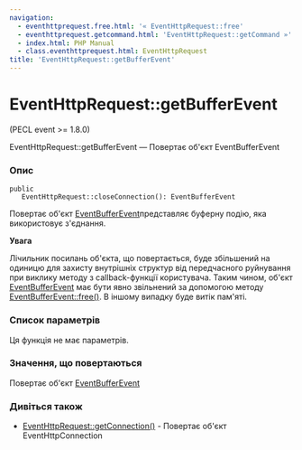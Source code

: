 ```yaml
---
navigation:
  - eventhttprequest.free.html: '« EventHttpRequest::free'
  - eventhttprequest.getcommand.html: 'EventHttpRequest::getCommand »'
  - index.html: PHP Manual
  - class.eventhttprequest.html: EventHttpRequest
title: 'EventHttpRequest::getBufferEvent'
---
```

# EventHttpRequest::getBufferEvent

(PECL event >= 1.8.0)

EventHttpRequest::getBufferEvent — Повертає об'єкт EventBufferEvent

### Опис

```methodsynopsis
public
   EventHttpRequest::closeConnection(): EventBufferEvent
```

Повертає об'єкт [EventBufferEvent](class.eventbufferevent.md)представляє буферну подію, яка використовує з'єднання.

**Увага**

Лічильник посилань об'єкта, що повертається, буде збільшений на одиницю для захисту внутрішніх структур від передчасного руйнування при виклику методу з callback-функції користувача. Таким чином, об'єкт [EventBufferEvent](class.eventbufferevent.html) має бути явно звільнений за допомогою методу [EventBufferEvent::free()](eventbufferevent.free.md). В іншому випадку буде витік пам'яті.

### Список параметрів

Ця функція не має параметрів.

### Значення, що повертаються

Повертає об'єкт [EventBufferEvent](class.eventbufferevent.md)

### Дивіться також

-   [EventHttpRequest::getConnection()](eventhttprequest.getconnection.md) - Повертає об'єкт EventHttpConnection
